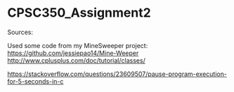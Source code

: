 # CPSC350_Assignment2

Sources:

Used some code from my MineSweeper project: https://github.com/jessiepao14/Mine-Weeper
http://www.cplusplus.com/doc/tutorial/classes/

https://stackoverflow.com/questions/23609507/pause-program-execution-for-5-seconds-in-c
